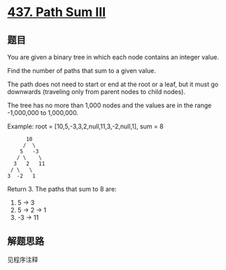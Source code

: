 # [437. Path Sum III](https://leetcode-cn.com/problems/path-sum-iii/)

## 题目
You are given a binary tree in which each node contains an integer value.

Find the number of paths that sum to a given value.

The path does not need to start or end at the root or a leaf, but it must go downwards
(traveling only from parent nodes to child nodes).

The tree has no more than 1,000 nodes and the values are in the range -1,000,000 to 1,000,000.

Example:
root = [10,5,-3,3,2,null,11,3,-2,null,1], sum = 8
```
      10
     /  \
    5   -3
   / \    \
  3   2   11
 / \   \
3  -2   1
```
Return 3. The paths that sum to 8 are:
1.  5 -> 3
2.  5 -> 2 -> 1
3. -3 -> 11

## 解题思路

见程序注释
